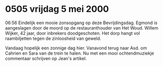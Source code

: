 # 0505 vrijdag 5 mei 2000
06:56	Eindelijk een mooie zonsopgang op deze Bevrijdingsdag. Egmond is aangeslagen door de moord op de restauranthouder van Het Woud. Willem Wijker, 42 jaar, door inbrekers doodgeschoten. Het dorp hangt vol raambiljetten tegen de zinloosheid van geweld.

Vandaag hopelijk een zonnige dag hier. Vanavond terug naar Asd. om Cahrien en Sara van de trein te halen. Nu met een mooi ochtendmuziekje commentaar schrijven op Jean's artikel.
